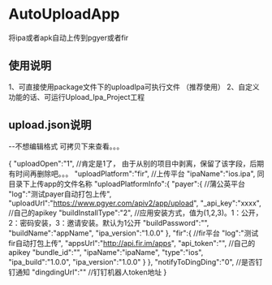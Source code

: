 # AutoUploadApp
将ipa或者apk自动上传到pgyer或者fir

## 使用说明
1、可直接使用package文件下的uploadIpa可执行文件  （推荐使用）
2、自定义功能的话、可运行Upload_Ipa_Project工程

## upload.json说明
--不想编辑格式  可拷贝下来查看。。。

{
"uploadOpen":"1",   //肯定是1了， 由于从别的项目中剥离，保留了该字段，后期有时间再删除吧。。。
"uploadPlatform":"fir",  //上传平台
"ipaName":"ios.ipa",  同目录下上传app的文件名称
"uploadPlatformInfo":{
        "payer":{ //蒲公英平台
            "log":"测试payer自动打包上传",
            "uploadUrl":"https://www.pgyer.com/apiv2/app/upload",
            "_api_key":"xxxx",    //自己的apikey
            "buildInstallType":"2",  //应用安装方式，值为(1,2,3)。1：公开，2：密码安装，3：邀请安装。默认为1公开
            "buildPassword":"",
            "buildName":"appName",
            "ipa_version":"1.0.0"
        },
        "fir":{  //fir平台
            "log":"测试fir自动打包上传",
            "appsUrl":"http://api.fir.im/apps",
            "api_token":"",  //自己的apikey
            "bundle_id":"",
            "ipaName":"ipaName",
            "type":"ios",
            "ipa_build":"1.0.0",
            "ipa_version":"1.0.0"
        }
	},
"notifyToDingDing":"0",   //是否钉钉通知
"dingdingUrl":""  //钉钉机器人token地址 
}
